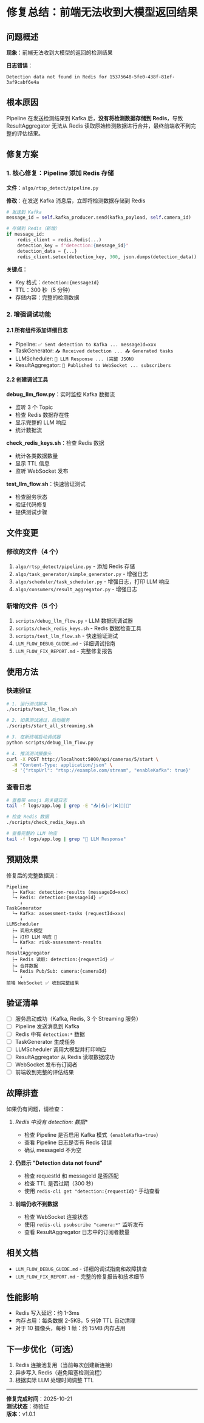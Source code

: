 # 修复总结：前端无法收到大模型返回结果

## 问题概述

**现象**：前端无法收到大模型的返回的检测结果

**日志错误**：
```
Detection data not found in Redis for 15375648-5fe0-438f-81ef-3af9cabf6e4a
```

## 根本原因

Pipeline 在发送检测结果到 Kafka 后，**没有将检测数据存储到 Redis**，导致 ResultAggregator 无法从 Redis 读取原始检测数据进行合并，最终前端收不到完整的评估结果。

## 修复方案

### 1. 核心修复：Pipeline 添加 Redis 存储

**文件**：`algo/rtsp_detect/pipeline.py`

**修改**：在发送 Kafka 消息后，立即将检测数据存储到 Redis

```python
# 发送到 Kafka
message_id = self.kafka_producer.send(kafka_payload, self.camera_id)

# 存储到 Redis（新增）
if message_id:
    redis_client = redis.Redis(...)
    detection_key = f"detection:{message_id}"
    detection_data = {...}
    redis_client.setex(detection_key, 300, json.dumps(detection_data))
```

**关键点**：
- Key 格式：`detection:{messageId}`
- TTL：300 秒（5 分钟）
- 存储内容：完整的检测数据

### 2. 增强调试功能

#### 2.1 所有组件添加详细日志

- Pipeline: `✅ Sent detection to Kafka ... messageId=xxx`
- TaskGenerator: `📥 Received detection ... 📤 Generated tasks`
- LLMScheduler: `🤖 LLM Response ... (完整 JSON)`
- ResultAggregator: `📡 Published to WebSocket ... subscribers`

#### 2.2 创建调试工具

**debug_llm_flow.py**：实时监控 Kafka 数据流
- 监听 3 个 Topic
- 检查 Redis 数据存在性
- 显示完整的 LLM 响应
- 统计数据流

**check_redis_keys.sh**：检查 Redis 数据
- 统计各类数据数量
- 显示 TTL 信息
- 监听 WebSocket 发布

**test_llm_flow.sh**：快速验证测试
- 检查服务状态
- 验证代码修复
- 提供测试步骤

## 文件变更

### 修改的文件（4 个）

1. `algo/rtsp_detect/pipeline.py` - 添加 Redis 存储
2. `algo/task_generator/simple_generator.py` - 增强日志
3. `algo/scheduler/task_scheduler.py` - 增强日志，打印 LLM 响应
4. `algo/consumers/result_aggregator.py` - 增强日志

### 新增的文件（5 个）

1. `scripts/debug_llm_flow.py` - LLM 数据流调试器
2. `scripts/check_redis_keys.sh` - Redis 数据检查工具
3. `scripts/test_llm_flow.sh` - 快速验证测试
4. `LLM_FLOW_DEBUG_GUIDE.md` - 详细调试指南
5. `LLM_FLOW_FIX_REPORT.md` - 完整修复报告

## 使用方法

### 快速验证

```bash
# 1. 运行测试脚本
./scripts/test_llm_flow.sh

# 2. 如果测试通过，启动服务
./scripts/start_all_streaming.sh

# 3. 在新终端启动调试器
python scripts/debug_llm_flow.py

# 4. 推流测试摄像头
curl -X POST http://localhost:5000/api/cameras/5/start \
  -H "Content-Type: application/json" \
  -d '{"rtspUrl": "rtsp://example.com/stream", "enableKafka": true}'
```

### 查看日志

```bash
# 查看带 emoji 的关键日志
tail -f logs/app.log | grep -E "📥|📤|✅|❌|🤖|📡"

# 检查 Redis 数据
./scripts/check_redis_keys.sh

# 查看完整的 LLM 响应
tail -f logs/app.log | grep "🤖 LLM Response"
```

## 预期效果

修复后的完整数据流：

```
Pipeline
  ├→ Kafka: detection-results (messageId=xxx)
  └→ Redis: detection:{messageId} ✅
     ↓
TaskGenerator
  └→ Kafka: assessment-tasks (requestId=xxx)
     ↓
LLMScheduler
  ├→ 调用大模型
  ├→ 打印 LLM 响应 🤖
  └→ Kafka: risk-assessment-results
     ↓
ResultAggregator
  ├→ Redis 读取: detection:{requestId} ✅
  ├→ 合并数据
  └→ Redis Pub/Sub: camera:{cameraId}
     ↓
前端 WebSocket ✅ 收到完整结果
```

## 验证清单

- [ ] 服务启动成功（Kafka, Redis, 3 个 Streaming 服务）
- [ ] Pipeline 发送消息到 Kafka
- [ ] Redis 中有 `detection:*` 数据
- [ ] TaskGenerator 生成任务
- [ ] LLMScheduler 调用大模型并打印响应
- [ ] ResultAggregator 从 Redis 读取数据成功
- [ ] WebSocket 发布有订阅者
- [ ] 前端收到完整的评估结果

## 故障排查

如果仍有问题，请检查：

1. **Redis 中没有 detection:* 数据**
   - 检查 Pipeline 是否启用 Kafka 模式（`enableKafka=true`）
   - 查看 Pipeline 日志是否有 Redis 错误
   - 确认 messageId 不为空

2. **仍显示 "Detection data not found"**
   - 检查 requestId 和 messageId 是否匹配
   - 检查 TTL 是否过期（300 秒）
   - 使用 `redis-cli get "detection:{requestId}"` 手动查看

3. **前端仍收不到数据**
   - 检查 WebSocket 连接状态
   - 使用 `redis-cli psubscribe "camera:*"` 监听发布
   - 查看 ResultAggregator 日志中的订阅者数量

## 相关文档

- `LLM_FLOW_DEBUG_GUIDE.md` - 详细的调试指南和故障排查
- `LLM_FLOW_FIX_REPORT.md` - 完整的修复报告和技术细节

## 性能影响

- Redis 写入延迟：约 1-3ms
- 内存占用：每条数据 2-5KB，5 分钟 TTL 自动清理
- 对于 10 摄像头，每秒 1 帧：约 15MB 内存占用

## 下一步优化（可选）

1. Redis 连接池复用（当前每次创建新连接）
2. 异步写入 Redis（避免阻塞检测流程）
3. 根据实际 LLM 处理时间调整 TTL

---

**修复完成时间**：2025-10-21  
**测试状态**：待验证  
**版本**：v1.0.1
